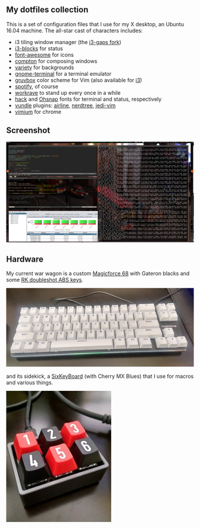 ## My dotfiles collection

This is a set of configuration files that I use for my X desktop, an Ubuntu 16.04 machine. The all-star cast of
characters includes:

* i3 tiling window manager (the [i3-gaps fork](https://github.com/Airblader/i3))
* [i3-blocks](https://github.com/vivien/i3blocks) for status
* [font-awesome](http://fontawesome.io) for icons
* [compton](http://lubuntu.me/meet-compton/) for composing windows
* [variety](http://peterlevi.com/variety/how-to-install/) for backgrounds
* [gnome-terminal](https://git.gnome.org/browse/gnome-terminal/) for a terminal emulator
* [gruvbox](https://github.com/morhetz/gruvbox) color scheme for Vim (also available for [i3](https://github.com/acrisci/i3-style))
* [spotify](http://spotify.com), of course
* [workrave](http://www.workrave.org/) to stand up every once in a while
* [hack](https://github.com/chrissimpkins/Hack) and [Ohsnap](https://sourceforge.net/projects/osnapfont/) fonts for terminal and status, respectively
* [vundle](https://github.com/VundleVim/Vundle.vim) plugins:  [airline](https://github.com/vim-airline/vim-airline), [nerdtree](https://github.com/scrooloose/nerdtree), [jedi-vim](https://github.com/davidhalter/jedi-vim)
* [vimium](https://vimium.github.io/) for chrome

## Screenshot

![screenshot](images/ss2.png)

## Hardware

My current war wagon is a custom [Magicforce 68](https://www.aliexpress.com/store/product/Balck-white-68-Key-PBT-compact-mini-mechanical-keyboard-kailh-mx-switches-game-Magicforce-68-mini/1806079_32471875698.html) with Gateron blacks and some [RK doubleshot ABS keys](https://www.massdrop.com/buy/royal-kludge-doubleshot-abs-keycaps).

![kb](images/kbf.jpg)

and its sidekick, a [SixKeyBoard](https://techkeys.us/collections/keyboards/products/sixkeyboard) (with Cherry MX Blues) that I use for macros and various things.

![mp](images/mmf.jpg)


